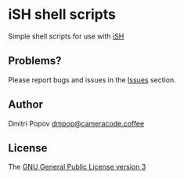 # iSH shell scripts

Simple shell scripts for use with [iSH](https://ish.app/)

## Problems?

Please report bugs and issues in the [Issues](https://github.com/dmpop/ish-scripts/issues) section.

## Author

Dmitri Popov [dmpop@cameracode.coffee](mailto:dmpop@cameracode.coffee)

## License

The [GNU General Public License version 3](http://www.gnu.org/licenses/gpl-3.0.en.html)

